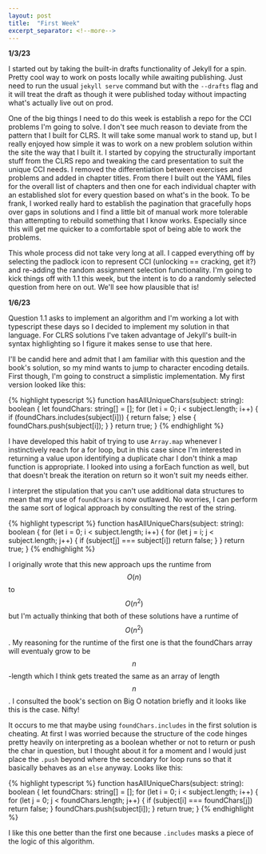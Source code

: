 ```yaml
---
layout: post
title:  "First Week"
excerpt_separator: <!--more-->
---
```



<!--more-->

**1/3/23**

I started out by taking the built-in drafts functionality of Jekyll for a spin. Pretty cool way to work on posts locally while awaiting publishing. Just need to run the usual `jekyll serve` command but with the `--drafts` flag and it will treat the draft as though it were published today without impacting what's actually live out on prod.

One of the big things I need to do this week is establish a repo for the CCI problems I'm going to solve. I don't see much reason to deviate from the pattern that I built for CLRS. It will take some manual work to stand up, but I really enjoyed how simple it was to work on a new problem solution within the site the way that I built it. I started by copying the structurally important stuff from the CLRS repo and tweaking the card presentation to suit the unique CCI needs. I removed the differentiation between exercises and problems and added in chapter titles. From there I built out the YAML files for the overall list of chapters and then one for each individual chapter with an established slot for every question based on what's in the book. To be frank, I worked really hard to establish the pagination that gracefully hops over gaps in solutions and I find a little bit of manual work more tolerable than attempting to rebuild something that I know works. Especially since this will get me quicker to a comfortable spot of being able to work the problems. 

This whole process did not take very long at all. I capped everything off by selecting the padlock icon to represent CCI (unlocking == cracking, get it?) and re-adding the random assignment selection functionality. I'm going to kick things off with 1.1 this week, but the intent is to do a randomly selected question from here on out. We'll see how plausible that is!

**1/6/23**

Question 1.1 asks to implement an algorithm and I'm working a lot with typescript these days so I decided to implement my solution in that language. For CLRS solutions I've taken advantage of Jekyll's built-in syntax highlighting so I figure it makes sense to use that here.

I'll be candid here and admit that I am familiar with this question and the book's solution, so my mind wants to jump to character encoding details. First though, I'm going to construct a simplistic implementation. My first version looked like this:

{% highlight typescript %}
function hasAllUniqueChars(subject: string): boolean {
    let foundChars: string[] = [];
    for (let i = 0; i < subject.length; i++) {
        if (foundChars.includes(subject[i])) {
            return false;
        } else {
            foundChars.push(subject[i]);
        }
    }
    return true;
}
{% endhighlight %}

I have developed this habit of trying to use `Array.map` whenever I instinctively reach for a for loop, but in this case since I'm interested in returning a value upon identifying a duplicate char I don't think a map function is appropriate. I looked into using a forEach function as well, but that doesn't break the iteration on return so it won't suit my needs either.

I interpret the stipulation that you can't use additional data structures to mean that my use of `foundChars` is now outlawed. No worries, I can perform the same sort of logical approach by consulting the rest of the string.

{% highlight typescript %}
function hasAllUniqueChars(subject: string): boolean {
    for (let i = 0; i < subject.length; i++) {
        for (let j = i; j < subject.length; j++) {
            if (subject[j] === subject[i]) return false;
        }
    }
    return true;
}
{% endhighlight %}

I originally wrote that this new approach ups the runtime from $$O(n)$$ to $$O(n^2)$$ but I'm actually thinking that both of these solutions have a runtime of $$O(n^2)$$. My reasoning for the runtime of the first one is that the foundChars array will eventualy grow to be $$n$$-length which I think gets treated the same as an array of length $$n$$. I consulted the book's section on Big O notation briefly and it looks like this is the case. Nifty!

It occurs to me that maybe using `foundChars.includes` in the first solution is cheating. At first I was worried because the structure of the code hinges pretty heavily on interpreting as a boolean whether or not to return or push the char in question, but I thought about it for a moment and I would just place the `.push` beyond where the secondary for loop runs so that it basically behaves as an `else` anyway. Looks like this:

{% highlight typescript %}
function hasAllUniqueChars(subject: string): boolean {
    let foundChars: string[] = [];
    for (let i = 0; i < subject.length; i++) {
        for (let j = 0; j < foundChars.length; j++) {
            if (subject[i] === foundChars[j]) return false;
        }
        foundChars.push(subject[i]);
    }
    return true;
}
{% endhighlight %}

I like this one better than the first one because `.includes` masks a piece of the logic of this algorithm.